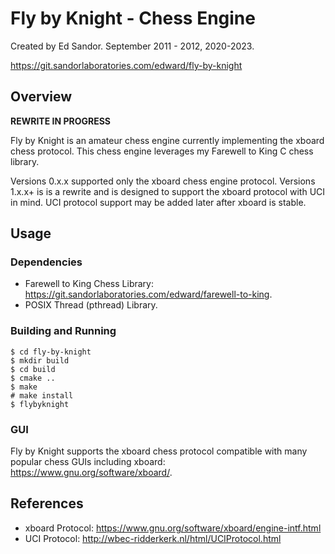 # Fly by Knight - Chess Engine 
Created by Ed Sandor.
September 2011 - 2012, 2020-2023.

https://git.sandorlaboratories.com/edward/fly-by-knight

## Overview

**REWRITE IN PROGRESS**

Fly by Knight is an amateur chess engine currently implementing the xboard chess protocol.  This chess engine leverages my Farewell to King C chess library.

Versions 0.x.x supported only the xboard chess engine protocol.
Versions 1.x.x+ is is a rewrite and is designed to support the xboard protocol with UCI in mind.  UCI protocol support may be added later after xboard is stable.

## Usage

### Dependencies
- Farewell to King Chess Library: https://git.sandorlaboratories.com/edward/farewell-to-king.
- POSIX Thread (pthread) Library.

### Building and Running
```
$ cd fly-by-knight
$ mkdir build
$ cd build
$ cmake ..
$ make
# make install
$ flybyknight
```

### GUI
Fly by Knight supports the xboard chess protocol compatible with many popular chess GUIs including xboard: https://www.gnu.org/software/xboard/.

## References
- xboard Protocol: https://www.gnu.org/software/xboard/engine-intf.html
- UCI Protocol: http://wbec-ridderkerk.nl/html/UCIProtocol.html
